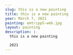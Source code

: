 ```yaml
---
slug: this is a new painting
title: this is a new painting
year: March 7, 2021
painting: emtripp5-web.jpg
layout: painting
description: |-
  this is a new painting

  2021
---
```

